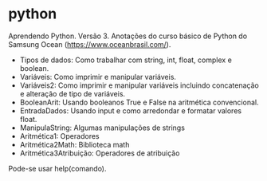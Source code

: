 # python
Aprendendo Python. Versão 3. Anotações do curso básico de Python do Samsung Ocean (https://www.oceanbrasil.com/).

* Tipos de dados: Como trabalhar com string, int, float, complex e boolean.
* Variáveis: Como imprimir e manipular variáveis.
* Variáveis2: Como imprimir e manipular variáveis incluindo concatenação e alteração de tipo de variáveis.
* BooleanArit: Usando booleanos True e False na aritmética convencional.
* EntradaDados: Usando input e como arredondar e formatar valores float.
* ManipulaString: Algumas manipulações de strings
* Aritmética1: Operadores
* Aritmética2Math: Biblioteca math
* Aritmética3Atribuição: Operadores de atribuição

Pode-se usar help(comando).

